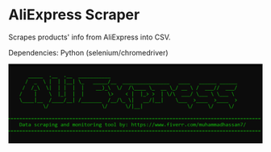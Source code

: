 # AliExpress Scraper
Scrapes products' info from AliExpress into CSV.
 
Dependencies: Python (selenium/chromedriver)

![Alt text](https://github.com/evilgenius786/aliexpress_scraper/blob/main/Screenshot_5.png?raw=true)
